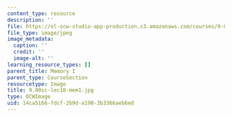 ```yaml
---
content_type: resource
description: ''
file: https://ol-ocw-studio-app-production.s3.amazonaws.com/courses/9-00sc-introduction-to-psychology-fall-2011/14ca5166fdcf2b9da1903b3366aeb6ed_9.00sc-lec10-mem1.jpg
file_type: image/jpeg
image_metadata:
  caption: ''
  credit: ''
  image-alt: ''
learning_resource_types: []
parent_title: Memory I
parent_type: CourseSection
resourcetype: Image
title: 9.00sc-lec10-mem1.jpg
type: OCWImage
uid: 14ca5166-fdcf-2b9d-a190-3b3366aeb6ed
---
```

